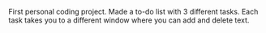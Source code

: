 First personal coding project. Made a to-do list with 3 different tasks. Each task takes you to a different window where you can add and delete text. 
